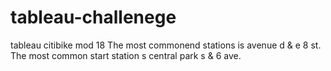 # tableau-challenege
tableau citibike mod 18 
The most commonend stations is avenue d & e 8 st. 
The most common start station s central park s & 6 ave.


